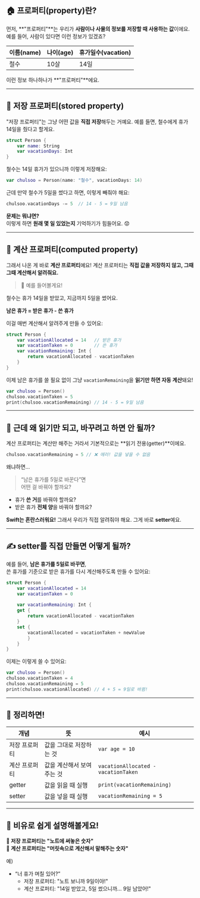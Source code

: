 ## 🏠 프로퍼티(property)란?

먼저, **"프로퍼티"**는 우리가 **사람이나 사물의 정보를 저장할 때 사용하는 값**이에요.
예를 들어, 사람이 있다면 이런 정보가 있겠죠?

| 이름(name) | 나이(age) | 휴가일수(vacation) |
| -------- | ------- | -------------- |
| 철수       | 10살     | 14일            |
이런 정보 하나하나가 **"프로퍼티"**에요.

---
## 🧺 저장 프로퍼티(stored property)

"저장 프로퍼티"는 그냥 어떤 값을 **직접 저장**해두는 거예요.
예를 들면, 철수에게 휴가 14일을 줬다고 할게요.

```swift
struct Person {
	var name: String
	var vacationDays: Int
}
```

철수는 14일 휴가가 있으니까 이렇게 저장해요:

```swift
var chulsoo = Person(name: "철수", vacationDays: 14)
```

근데 만약 철수가 5일을 썼다고 하면, 이렇게 빼줘야 해요:

```swift
chulsoo.vacationDays -= 5  // 14 - 5 = 9일 남음
```

**문제는 뭐냐면?**  
이렇게 하면 **원래 몇 일 있었는지** 기억하기가 힘들어요. 😟

---
## 🧮 계산 프로퍼티(computed property)

그래서 나온 게 바로 **계산 프로퍼티**예요!
계산 프로퍼티는 **직접 값을 저장하지 않고, 그때그때 계산해서 알려줘요.**

> 🍰 예를 들어볼게요!

철수는 휴가 14일을 받았고, 지금까지 5일을 썼어요.

**남은 휴가 = 받은 휴가 - 쓴 휴가**

이걸 매번 계산해서 알려주게 만들 수 있어요:

```swift
struct Person {
	var vacationAllocated = 14   // 받은 휴가
	var vacationTaken = 0        // 쓴 휴가
	var vacationRemaining: Int { 
		return vacationAllocated - vacationTaken
	}
}
```

이제 남은 휴가를 쓸 필요 없이 그냥 `vacationRemaining`을 **읽기만 하면 자동 계산**돼요!

```swift
var chulsoo = Person() 
chulsoo.vacationTaken = 5 
print(chulsoo.vacationRemaining) // 14 - 5 = 9일 남음
```

---

## 🧐 근데 왜 **읽기만 되고**, 바꾸려고 하면 안 될까?

계산 프로퍼티는 계산만 해주는 거라서 기본적으로는 **읽기 전용(getter)**이에요.

```swift
chulsoo.vacationRemaining = 5 // ❌ 에러! 값을 넣을 수 없음
```

왜냐하면...

> “남은 휴가를 5일로 바꾼다”면  
> 어떤 걸 바꿔야 할까요?

- 휴가 **쓴 거**를 바꿔야 할까요?    
- 받은 휴가 **전체 양**을 바꿔야 할까요?

**Swift는 혼란스러워요!** 그래서 우리가 직접 알려줘야 해요. 그게 바로 **setter**예요.

---
## ✍️ setter를 직접 만들면 어떻게 될까?

예를 들어, **남은 휴가를 5일로 바꾸면**,  
쓴 휴가를 기준으로 받은 휴가를 다시 계산해주도록 만들 수 있어요:

```swift
struct Person {
	var vacationAllocated = 14
	var vacationTaken = 0
	
	var vacationRemaining: Int {
	get { 
		return vacationAllocated - vacationTaken
	}
	set {
		vacationAllocated = vacationTaken + newValue
		}
	}
}
```

이제는 이렇게 쓸 수 있어요:

```swift
var chulsoo = Person()
chulsoo.vacationTaken = 4
chulsoo.vacationRemaining = 5
print(chulsoo.vacationAllocated) // 4 + 5 = 9일로 바뀜!
```

---
## 🧠 정리하면!

| 개념      | 뜻              | 예시                                  |
| ------- | -------------- | ----------------------------------- |
| 저장 프로퍼티 | 값을 그대로 저장하는 것  | `var age = 10`                      |
| 계산 프로퍼티 | 값을 계산해서 보여주는 것 | `vacationAllocated - vacationTaken` |
| getter  | 값을 읽을 때 실행     | `print(vacationRemaining)`          |
| setter  | 값을 넣을 때 실행     | `vacationRemaining = 5`             |

---
## 🎁 비유로 쉽게 설명해볼게요!

**🧮 저장 프로퍼티는 "노트에 써놓은 숫자"**  
**🧠 계산 프로퍼티는 "머릿속으로 계산해서 말해주는 숫자"**

예)
- “너 휴가 며칠 있어?”
    - 저장 프로퍼티: "노트 보니까 9일이야!"
    - 계산 프로퍼티: "14일 받았고, 5일 썼으니까... 9일 남았어!"